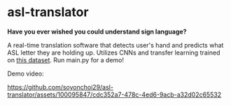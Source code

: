 # asl-translator

**Have you ever wished you could understand sign language?**

A real-time translation software that detects user's hand and predicts what ASL letter they are holding up.
Utilizes CNNs and transfer learning trained on [this dataset](https://www.kaggle.com/datasets/grassknoted/asl-alphabet/metadata?resource=download).
Run main.py for a demo!

Demo video:

https://github.com/soyonchoi29/asl-translator/assets/100095847/cdc352a7-478c-4ed6-9acb-a32d02c65532


